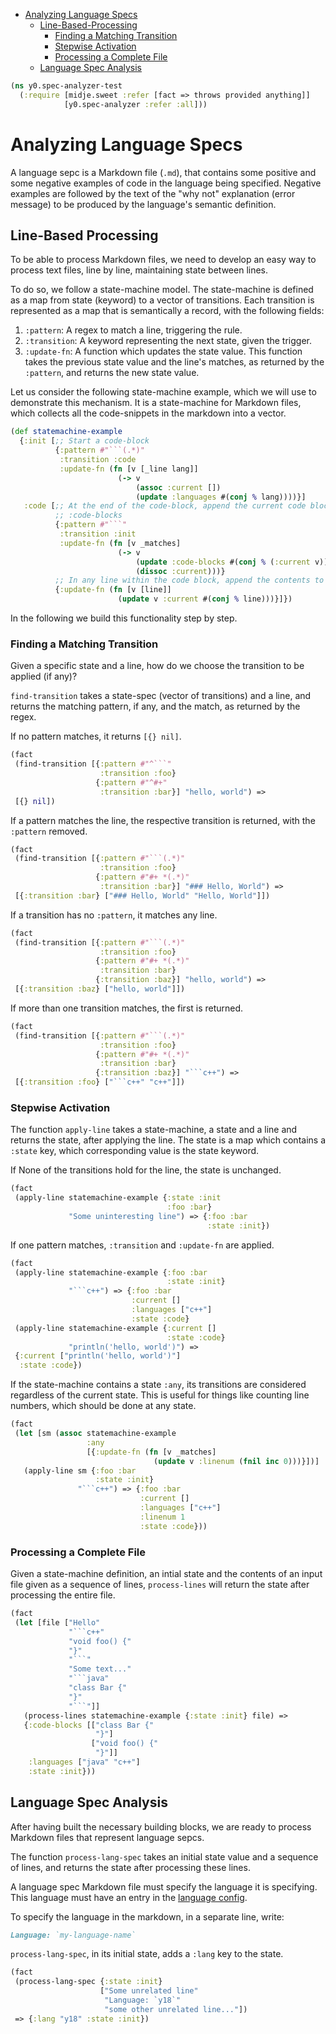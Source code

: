 * [Analyzing Language Specs](#analyzing-language-specs)
  * [Line-Based-Processing](#line-based-processing)
    * [Finding a Matching Transition](#finding-a-matching-transition)
    * [Stepwise Activation](#stepwise-activation)
    * [Processing a Complete File](#processing-a-complete-file)
  * [Language Spec Analysis](#language-spec-analysis)
```clojure
(ns y0.spec-analyzer-test
  (:require [midje.sweet :refer [fact => throws provided anything]]
            [y0.spec-analyzer :refer :all]))

```
# Analyzing Language Specs

A language sepc is a Markdown file (`.md`), that contains some positive and
some negative examples of code in the language being specified. Negative
examples are followed by the text of the "why not" explanation (error
message) to be produced by the language's semantic definition.

## Line-Based Processing

To be able to process Markdown files, we need to develop an easy way to
process text files, line by line, maintaining state between lines.

To do so, we follow a state-machine model. The state-machine is defined as a
map from state (keyword) to a vector of transitions. Each transition is
represented as a map that is semantically a record, with the following
fields:

1. `:pattern`: A regex to match a line, triggering the rule.
2. `:transition`: A keyword representing the next state, given the trigger.
3. `:update-fn`: A function which updates the state value. This function
   takes the previous state value and the line's matches, as returned by the
   `:pattern`, and returns the new state value.

Let us consider the following state-machine example, which we will use to
demonstrate this mechanism. It is a state-machine for Markdown files, which
collects all the code-snippets in the markdown into a vector.
```clojure
(def statemachine-example
  {:init [;; Start a code-block
          {:pattern #"```(.*)"
           :transition :code
           :update-fn (fn [v [_line lang]]
                        (-> v
                            (assoc :current [])
                            (update :languages #(conj % lang))))}]
   :code [;; At the end of the code-block, append the current code block to
          ;; :code-blocks
          {:pattern #"```"
           :transition :init
           :update-fn (fn [v _matches]
                        (-> v
                            (update :code-blocks #(conj % (:current v)))
                            (dissoc :current)))}
          ;; In any line within the code block, append the contents to :current
          {:update-fn (fn [v [line]]
                        (update v :current #(conj % line)))}]})

```
In the following we build this functionality step by step.

### Finding a Matching Transition

Given a specific state and a line, how do we choose the transition to be
applied (if any)?

`find-transition` takes a state-spec (vector of transitions) and a line, and
returns the matching pattern, if any, and the match, as returned by the
regex.

If no pattern matches, it returns `[{} nil]`.
```clojure
(fact
 (find-transition [{:pattern #"^```"
                    :transition :foo}
                   {:pattern #"^#+"
                    :transition :bar}] "hello, world") =>
 [{} nil])

```
If a pattern matches the line, the respective transition is returned, with
the `:pattern` removed.
```clojure
(fact
 (find-transition [{:pattern #"```(.*)"
                    :transition :foo}
                   {:pattern #"#+ *(.*)"
                    :transition :bar}] "### Hello, World") =>
 [{:transition :bar} ["### Hello, World" "Hello, World"]])

```
If a transition has no `:pattern`, it matches any line.
```clojure
(fact
 (find-transition [{:pattern #"```(.*)"
                    :transition :foo}
                   {:pattern #"#+ *(.*)"
                    :transition :bar}
                   {:transition :baz}] "hello, world") =>
 [{:transition :baz} ["hello, world"]])

```
If more than one transition matches, the first is returned.
```clojure
(fact
 (find-transition [{:pattern #"```(.*)"
                    :transition :foo}
                   {:pattern #"#+ *(.*)"
                    :transition :bar}
                   {:transition :baz}] "```c++") =>
 [{:transition :foo} ["```c++" "c++"]])

```
### Stepwise Activation

The function `apply-line` takes a state-machine, a state and a line and
returns the state, after applying the line. The state is a map which contains
a `:state` key, which corresponding value is the state keyword.

If None of the transitions hold for the line, the state is unchanged.
```clojure
(fact
 (apply-line statemachine-example {:state :init
                                   :foo :bar}
             "Some uninteresting line") => {:foo :bar
                                            :state :init})

```
If one pattern matches, `:transition` and `:update-fn` are applied.
```clojure
(fact
 (apply-line statemachine-example {:foo :bar
                                   :state :init}
             "```c++") => {:foo :bar
                           :current []
                           :languages ["c++"]
                           :state :code}
 (apply-line statemachine-example {:current []
                                   :state :code}
             "println('hello, world')") =>
 {:current ["println('hello, world')"]
  :state :code})

```
If the state-machine contains a state `:any`, its transitions are considered
regardless of the current state. This is useful for things like counting
line numbers, which should be done at any state.
```clojure
(fact
 (let [sm (assoc statemachine-example
                 :any
                 [{:update-fn (fn [v _matches]
                                (update v :linenum (fnil inc 0)))}])]
   (apply-line sm {:foo :bar
                   :state :init}
               "```c++") => {:foo :bar
                             :current []
                             :languages ["c++"]
                             :linenum 1
                             :state :code}))

```
### Processing a Complete File

Given a state-machine definition, an intial state and the contents of an
input file given as a sequence of lines, `process-lines` will return the
state after processing the entire file.
```clojure
(fact
 (let [file ["Hello"
             "```c++"
             "void foo() {"
             "}"
             "```"
             "Some text..."
             "```java"
             "class Bar {"
             "}"
             "```"]]
   (process-lines statemachine-example {:state :init} file) =>
   {:code-blocks [["class Bar {"
                   "}"]
                  ["void foo() {"
                   "}"]]
    :languages ["java" "c++"]
    :state :init}))

```
## Language Spec Analysis

After having built the necessary building blocks, we are ready to process
Markdown files that represent language sepcs.

The function `process-lang-spec` takes an initial state value and a sequence
of lines, and returns the state after processing these lines.

A language spec Markdown file must specify the language it is specifying.
This language must have an entry in the
[language config](config.md#language-configuration).

To specify the language in the markdown, in a separate line, write:
```md
Language: `my-language-name`
```

`process-lang-spec`, in its initial state, adds a `:lang` key to the state.
```clojure
(fact
 (process-lang-spec {:state :init}
                    ["Some unrelated line"
                     "Language: `y18`"
                     "some other unrelated line..."])
 => {:lang "y18" :state :init})
```

